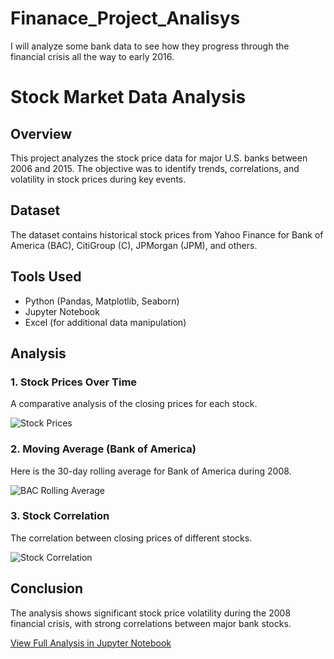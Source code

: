 # Finanace_Project_Analisys
I will analyze some bank data to see how they progress through the financial crisis all the way to early 2016.

# Stock Market Data Analysis

## Overview
This project analyzes the stock price data for major U.S. banks between 2006 and 2015. The objective was to identify trends, correlations, and volatility in stock prices during key events.

## Dataset
The dataset contains historical stock prices from Yahoo Finance for Bank of America (BAC), CitiGroup (C), JPMorgan (JPM), and others.

## Tools Used
- Python (Pandas, Matplotlib, Seaborn)
- Jupyter Notebook
- Excel (for additional data manipulation)

## Analysis
### 1. Stock Prices Over Time
A comparative analysis of the closing prices for each stock.

![Stock Prices](images/stock_prices.png)

### 2. Moving Average (Bank of America)
Here is the 30-day rolling average for Bank of America during 2008.

![BAC Rolling Average](images/bac_rolling_avg.png)

### 3. Stock Correlation
The correlation between closing prices of different stocks.

![Stock Correlation](images/stock_correlation.png)

## Conclusion
The analysis shows significant stock price volatility during the 2008 financial crisis, with strong correlations between major bank stocks.

[View Full Analysis in Jupyter Notebook](analysis_notebook.ipynb)
